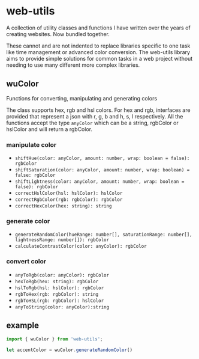 # web-utils
A collection of utility classes and functions I have written over the years of creating websites. Now bundled together.

These cannot and are not indented to replace libraries specific to one task like time management or advanced color conversion. The web-utils library aims to provide simple solutions for common tasks in a web project without needing to use many different more complex libraries.


## wuColor

Functions for converting, manipulating and generating colors

The class supports hex, rgb and hsl colors. For hex and rgb, interfaces are provided that represent a json with r, g, b and h, s, l respectively.
All the functions accept the type `anyColor` which can be a string, rgbColor or hslColor and will return a rgbColor.

### manipulate color

- `shiftHue(color: anyColor, amount: number, wrap: boolean = false): rgbColor`
- `shiftSaturation(color: anyColor, amount: number, wrap: boolean) = false: rgbColor`
- `shiftLightness(color: anyColor, amount: number, wrap: boolean = false): rgbColor`
- `correctHslColor(hsl: hslColor): hslColor`
- `correctRgbColor(rgb: rgbColor): rgbColor`
- `correctHexColor(hex: string): string`

### generate color

- `generateRandomColor(hueRange: number[], saturationRange: number[], lightnessRange: number[]): rgbColor`
- `calculateContrastColor(color: anyColor): rgbColor`

### convert color

- `anyToRgb(color: anyColor): rgbColor`
- `hexToRgb(hex: string): rgbColor`
- `hslToRgb(hsl: hslColor): rgbColor`
- `rgbToHex(rgb: rgbColor): string`
- `rgbToHSL(rgb: rgbColor): hslColor`
- `anyToString(color: anyColor):string`

## example

  ```typescript
  import { wuColor } from 'web-utils';

  let accentColor = wuColor.generateRandomColor()
  ```
